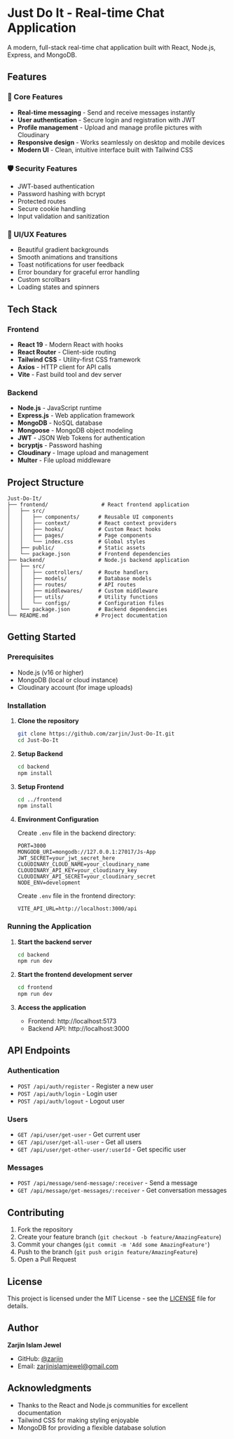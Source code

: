 # Just Do It - Real-time Chat Application

A modern, full-stack real-time chat application built with React, Node.js, Express, and MongoDB.

## Features

### 🚀 Core Features
- **Real-time messaging** - Send and receive messages instantly
- **User authentication** - Secure login and registration with JWT
- **Profile management** - Upload and manage profile pictures with Cloudinary
- **Responsive design** - Works seamlessly on desktop and mobile devices
- **Modern UI** - Clean, intuitive interface built with Tailwind CSS

### 🛡️ Security Features
- JWT-based authentication
- Password hashing with bcrypt
- Protected routes
- Secure cookie handling
- Input validation and sanitization

### 🎨 UI/UX Features
- Beautiful gradient backgrounds
- Smooth animations and transitions
- Toast notifications for user feedback
- Error boundary for graceful error handling
- Custom scrollbars
- Loading states and spinners

## Tech Stack

### Frontend
- **React 19** - Modern React with hooks
- **React Router** - Client-side routing
- **Tailwind CSS** - Utility-first CSS framework
- **Axios** - HTTP client for API calls
- **Vite** - Fast build tool and dev server

### Backend
- **Node.js** - JavaScript runtime
- **Express.js** - Web application framework
- **MongoDB** - NoSQL database
- **Mongoose** - MongoDB object modeling
- **JWT** - JSON Web Tokens for authentication
- **bcryptjs** - Password hashing
- **Cloudinary** - Image upload and management
- **Multer** - File upload middleware

## Project Structure

```
Just-Do-It/
├── frontend/                 # React frontend application
│   ├── src/
│   │   ├── components/      # Reusable UI components
│   │   ├── context/         # React context providers
│   │   ├── hooks/           # Custom React hooks
│   │   ├── pages/           # Page components
│   │   └── index.css        # Global styles
│   ├── public/              # Static assets
│   └── package.json         # Frontend dependencies
├── backend/                 # Node.js backend application
│   ├── src/
│   │   ├── controllers/     # Route handlers
│   │   ├── models/          # Database models
│   │   ├── routes/          # API routes
│   │   ├── middlewares/     # Custom middleware
│   │   ├── utils/           # Utility functions
│   │   └── configs/         # Configuration files
│   └── package.json         # Backend dependencies
└── README.md               # Project documentation
```

## Getting Started

### Prerequisites
- Node.js (v16 or higher)
- MongoDB (local or cloud instance)
- Cloudinary account (for image uploads)

### Installation

1. **Clone the repository**
   ```bash
   git clone https://github.com/zarjin/Just-Do-It.git
   cd Just-Do-It
   ```

2. **Setup Backend**
   ```bash
   cd backend
   npm install
   ```

3. **Setup Frontend**
   ```bash
   cd ../frontend
   npm install
   ```

4. **Environment Configuration**
   
   Create `.env` file in the backend directory:
   ```env
   PORT=3000
   MONGODB_URI=mongodb://127.0.0.1:27017/Js-App
   JWT_SECRET=your_jwt_secret_here
   CLOUDINARY_CLOUD_NAME=your_cloudinary_name
   CLOUDINARY_API_KEY=your_cloudinary_key
   CLOUDINARY_API_SECRET=your_cloudinary_secret
   NODE_ENV=development
   ```

   Create `.env` file in the frontend directory:
   ```env
   VITE_API_URL=http://localhost:3000/api
   ```

### Running the Application

1. **Start the backend server**
   ```bash
   cd backend
   npm run dev
   ```

2. **Start the frontend development server**
   ```bash
   cd frontend
   npm run dev
   ```

3. **Access the application**
   - Frontend: http://localhost:5173
   - Backend API: http://localhost:3000

## API Endpoints

### Authentication
- `POST /api/auth/register` - Register a new user
- `POST /api/auth/login` - Login user
- `POST /api/auth/logout` - Logout user

### Users
- `GET /api/user/get-user` - Get current user
- `GET /api/user/get-all-user` - Get all users
- `GET /api/user/get-other-user/:userId` - Get specific user

### Messages
- `POST /api/message/send-message/:receiver` - Send a message
- `GET /api/message/get-messages/:receiver` - Get conversation messages

## Contributing

1. Fork the repository
2. Create your feature branch (`git checkout -b feature/AmazingFeature`)
3. Commit your changes (`git commit -m 'Add some AmazingFeature'`)
4. Push to the branch (`git push origin feature/AmazingFeature`)
5. Open a Pull Request

## License

This project is licensed under the MIT License - see the [LICENSE](LICENSE) file for details.

## Author

**Zarjin Islam Jewel**
- GitHub: [@zarjin](https://github.com/zarjin)
- Email: zarjinislamjewel@gmail.com

## Acknowledgments

- Thanks to the React and Node.js communities for excellent documentation
- Tailwind CSS for making styling enjoyable
- MongoDB for providing a flexible database solution

